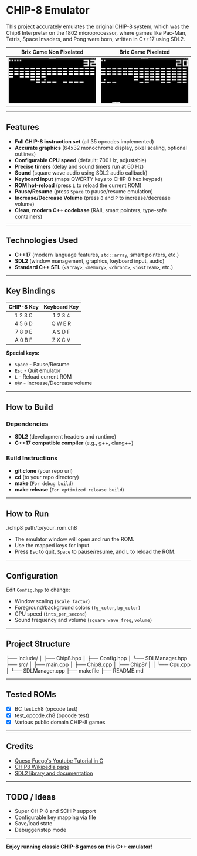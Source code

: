 # CHIP-8 Emulator

This project accurately emulates the original CHIP-8 system, which was the Chip8 Interpreter on the 1802 microprocessor, where games like Pac-Man, Tetris, Space Invaders, and Pong were born, written in C++17 using SDL2.  

| Brix Game Non Pixelated | Brix Game Pixelated |
|:-----------------------:|:-------------------:|
| ![Brix](Images/BrixChip8.png) | ![Brix](Images/BrixPixelated.png) |



---

## Features

- **Full CHIP-8 instruction set** (all 35 opcodes implemented)
- **Accurate graphics** (64x32 monochrome display, pixel scaling, optional outlines)
- **Configurable CPU speed** (default: 700 Hz, adjustable)
- **Precise timers** (delay and sound timers run at 60 Hz)
- **Sound** (square wave audio using SDL2 audio callback)
- **Keyboard input** (maps QWERTY keys to CHIP-8 hex keypad)
- **ROM hot-reload** (press `L` to reload the current ROM)
- **Pause/Resume** (press `Space` to pause/resume emulation)
- **Increase/Decrease Volume** (press `O` and `P` to increase/decrease volume)
- **Clean, modern C++ codebase** (RAII, smart pointers, type-safe containers)

---

## Technologies Used

- **C++17** (modern language features, `std::array`, smart pointers, etc.)
- **SDL2** (window management, graphics, keyboard input, audio)
- **Standard C++ STL** (`<array>`, `<memory>`, `<chrono>`, `<iostream>`, etc.)

---

## Key Bindings

| CHIP-8 Key | Keyboard Key |
|:----------:|:------------:|
| 1 2 3 C    | 1 2 3 4      |
| 4 5 6 D    | Q W E R      |
| 7 8 9 E    | A S D F      |
| A 0 B F    | Z X C V      |

**Special keys:**
- `Space` - Pause/Resume
- `Esc` - Quit emulator
- `L` - Reload current ROM
- `O`/`P` - Increase/Decrease volume

---

## How to Build

### **Dependencies**

- **SDL2** (development headers and runtime)
- **C++17 compatible compiler** (e.g., g++, clang++)

### **Build Instructions**

- **git clone** (your repo url)
- **cd** (to your repo directory)
- **make** (`For debug build`)
- **make release** (`For optimized release build`)

---

## How to Run

./chip8 path/to/your_rom.ch8


- The emulator window will open and run the ROM.
- Use the mapped keys for input.
- Press `Esc` to quit, `Space` to pause/resume, and `L` to reload the ROM.

---

## Configuration

Edit `Config.hpp` to change:
- Window scaling (`scale_factor`)
- Foreground/background colors (`fg_color`, `bg_color`)
- CPU speed (`ints_per_second`)
- Sound frequency and volume (`square_wave_freq`, `volume`)

---

## Project Structure

├── include/
│ ├── Chip8.hpp
│ ├── Config.hpp
│ └── SDLManager.hpp
├── src/
│ ├── main.cpp
│ ├── Chip8.cpp
│ ├── Chip8/
│ │ └── Cpu.cpp
│ └── SDLManager.cpp
├── makefile
├── README.md

---

## Tested ROMs

- [x] BC_test.ch8 (opcode test)
- [x] test_opcode.ch8 (opcode test)
- [x] Various public domain CHIP-8 games

---

## Credits

- [Queso Fuego's Youtube Tutorial in C](https://youtu.be/YvZ3LGaNiS0?si=xfOLVWfA1dGCN4lC)
- [CHIP8 Wikipedia page](https://en.wikipedia.org/wiki/CHIP-8)
- [SDL2 library and documentation](https://wiki.libsdl.org/SDL2/APIByCategory)

---

## TODO / Ideas

- Super CHIP-8 and SCHIP support
- Configurable key mapping via file
- Save/load state
- Debugger/step mode

---

**Enjoy running classic CHIP-8 games on this C++ emulator!**